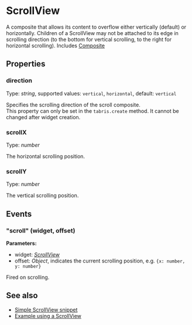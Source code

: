 ---
---
# ScrollView

A composite that allows its content to overflow either vertically (default) or horizontally. Children of a ScrollView may not be attached to its edge in scrolling direction (to the bottom for vertical scrolling, to the right for horizontal scrolling).
Includes [Composite](Composite.md)

## Properties

### direction
Type: *string*, supported values: `vertical`, `horizontal`, default: `vertical`

Specifies the scrolling direction of the scroll composite.<br/>This property can only be set in the `tabris.create` method. It cannot be changed after widget creation.
### scrollX

Type: *number*

The horizontal scrolling position.
### scrollY

Type: *number*

The vertical scrolling position.

## Events

### "scroll" (widget, offset)

**Parameters:**

- widget: *[ScrollView](ScrollView.md)*
- offset: *Object*, indicates the current scrolling position, e.g. `{x: number, y: number}`

Fired on scrolling.


## See also

- [Simple ScrollView snippet](https://github.com/eclipsesource/tabris-js/blob/v1.6.0/snippets/scrollview/scrollview.js)
- [Example using a ScrollView](https://github.com/eclipsesource/tabris-js/blob/v1.6.0/examples/parallax/parallax.js)
